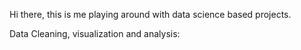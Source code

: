 Hi there, this is me playing around with data science based projects.


Data Cleaning, visualization and analysis:

